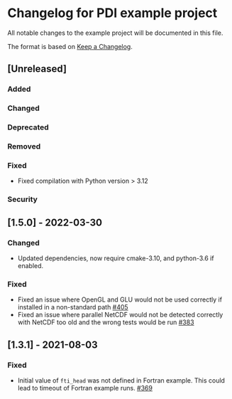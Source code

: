 # Changelog for PDI example project

All notable changes to the example project will be documented in this file.

The format is based on [Keep a Changelog](https://keepachangelog.com/en/1.0.0/).


## [Unreleased]

### Added

### Changed

### Deprecated

### Removed

### Fixed
* Fixed compilation with Python version > 3.12

### Security


## [1.5.0] - 2022-03-30

### Changed
* Updated dependencies, now require cmake-3.10, and python-3.6 if enabled.

### Fixed
* Fixed an issue where OpenGL and GLU would not be used correctly if installed
  in a non-standard path
  [#405](https://gitlab.maisondelasimulation.fr/pdidev/pdi/-/issues/405)
* Fixed an issue where parallel NetCDF would not be detected correctly with
  NetCDF too old and the wrong tests would be run
  [#383](https://gitlab.maisondelasimulation.fr/pdidev/pdi/-/issues/383)


## [1.3.1] - 2021-08-03

### Fixed
* Initial value of `fti_head` was not defined in Fortran example. This could lead to
  timeout of Fortran example runs.
  [#369](https://gitlab.maisondelasimulation.fr/pdidev/pdi/-/issues/369)
